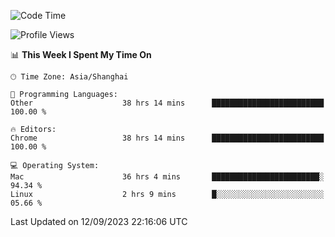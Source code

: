 <!--START_SECTION:waka-->
![Code Time](http://img.shields.io/badge/Code%20Time-1%2C240%20hrs%2031%20mins-blue)

![Profile Views](http://img.shields.io/badge/Profile%20Views-0-blue)

📊 **This Week I Spent My Time On** 

```text
🕑︎ Time Zone: Asia/Shanghai

💬 Programming Languages: 
Other                    38 hrs 14 mins      █████████████████████████   100.00 % 

🔥 Editors: 
Chrome                   38 hrs 14 mins      █████████████████████████   100.00 % 

💻 Operating System: 
Mac                      36 hrs 4 mins       ████████████████████████░   94.34 % 
Linux                    2 hrs 9 mins        █░░░░░░░░░░░░░░░░░░░░░░░░   05.66 % 
```


 Last Updated on 12/09/2023 22:16:06 UTC
<!--END_SECTION:waka-->